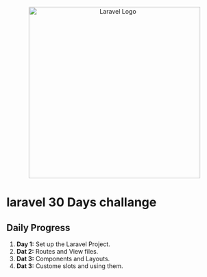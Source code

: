<p align="center"><a href="https://laravel.com" target="_blank"><img src="https://raw.githubusercontent.com/laravel/art/master/logo-lockup/5%20SVG/2%20CMYK/1%20Full%20Color/laravel-logolockup-cmyk-red.svg" width="400" alt="Laravel Logo"></a></p>

# laravel 30 Days challange 
## Daily Progress

1. **Day 1:** Set up the Laravel Project.
2. **Dat 2:** Routes and View files.
3. **Dat 3:** Components and Layouts.
4. **Dat 3:** Custome slots and using them.

